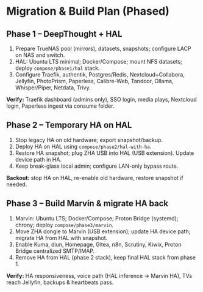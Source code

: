 # Migration & Build Plan (Phased)

## Phase 1 – DeepThought + HAL
1. Prepare TrueNAS pool (mirrors), datasets, snapshots; configure LACP on NAS and switch.
2. HAL: Ubuntu LTS minimal; Docker/Compose; mount NFS datasets; deploy `compose/phase1/hal` stack.
3. Configure Traefik, authentik, Postgres/Redis, Nextcloud+Collabora, Jellyfin, PhotoPrism, Paperless, Calibre-Web, Tandoor, Ollama, Whisper/Piper, Netdata, Trivy.

**Verify:** Traefik dashboard (admins only), SSO login, media plays, Nextcloud login, Paperless ingest via consume folder.

## Phase 2 – Temporary HA on HAL
1. Stop legacy HA on old hardware; export snapshot/backup.
2. Deploy HA on HAL using `compose/phase2/hal-with-ha`.
3. Restore HA snapshot; plug ZHA USB into HAL (USB extension). Update device path in HA.
4. Keep break-glass local admin; configure LAN-only bypass route.

**Backout:** stop HA on HAL, re-enable old hardware, restore snapshot if needed.

## Phase 3 – Build Marvin & migrate HA back
1. Marvin: Ubuntu LTS; Docker/Compose; Proton Bridge (systemd); chrony; deploy `compose/phase3/marvin`.
2. Move ZHA dongle to Marvin (USB extension); update HA device path; migrate HA from HAL with snapshot.
3. Enable Kuma, diun, Homepage, Gitea, n8n, Scrutiny, Kiwix, Proton Bridge centralized SMTP/IMAP.
4. Remove HA from HAL (phase 2 stack), keep final HAL stack from phase 1.

**Verify:** HA responsiveness, voice path (HAL inference → Marvin HA), TVs reach Jellyfin, backups & heartbeats pass.
